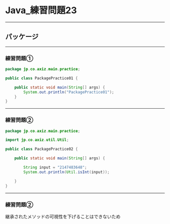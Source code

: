 # Java_練習問題23

---

## パッケージ

---

### 練習問題①

```java
package jp.co.axiz.main.practice;

public class PackagePractice01 {

    public static void main(String[] args) {
        System.out.println("PackagePractice01");
    }
}

```

---

### 練習問題②

```java
package jp.co.axiz.main.practice;

import jp.co.axiz.util.Util;

public class PackagePractice02 {

    public static void main(String[] args) {

        String input = "2147483648";
        System.out.println(Util.isInt(input));

    }
}

```

---

### 練習問題②

継承されたメソッドの可視性を下げることはできないため
